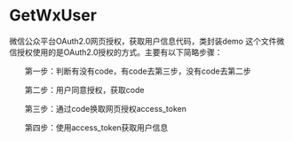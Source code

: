 # GetWxUser

微信公众平台OAuth2.0网页授权，获取用户信息代码，类封装demo
这个文件微信授权使用的是OAuth2.0授权的方式。主要有以下简略步骤：

　　第一步：判断有没有code，有code去第三步，没有code去第二步

　　第二步：用户同意授权，获取code

　　第三步：通过code换取网页授权access_token

　　第四步：使用access_token获取用户信息
